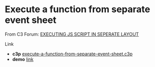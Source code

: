 # Execute a function from separate event sheet

From C3 Forum: [EXECUTING JS SCRIPT IN SEPERATE LAYOUT](https://www.construct.net/en/forum/construct-3/scripting-51/executing-js-script-seperate-158272)

Link

* **c3p** [execute-a-function-from-separate-event-sheet.c3p](source/c3p/execute-a-function-from-separate-event-sheet.c3p)
* **demo** [link](demo)
